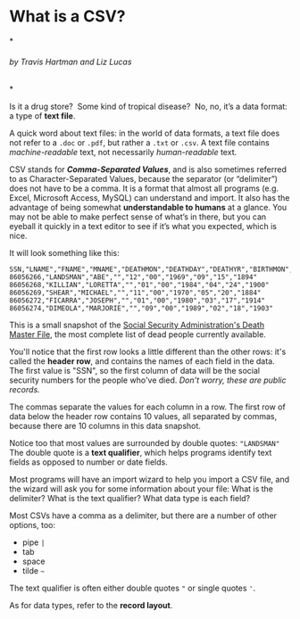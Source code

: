 <h1>What is a CSV?</h1>
*<h6>by Travis Hartman and Liz Lucas</h6>*

Is it a drug store?  Some kind of tropical disease?  No, no, it’s a data format: a type of **text file**.

A quick word about text files: in the world of data formats, a text file does not refer to a `.doc` or `.pdf`, but rather a `.txt` or `.csv`. A text file contains _machine-readable_ text, not necessarily _human-readable_ text.

CSV stands for ***Comma-Separated Values***, and is also sometimes referred to as Character-Separated Values, because the separator (or “delimiter”) does not have to be a comma. It is a format that almost all programs (e.g. Excel, Microsoft Access, MySQL) can understand and import. It also has the advantage of being somewhat **understandable to humans** at a glance. You may not be able to make perfect sense of what’s in there, but you can eyeball it quickly in a text editor to see if it’s what you expected, which is nice. 

It will look something like this:
```
SSN,"LNAME","FNAME","MNAME","DEATHMON","DEATHDAY","DEATHYR","BIRTHMON","BIRTHDAY","BIRTHYR"
86056266,"LANDSMAN","ABE","","12","00","1969","09","15","1894"
86056268,"KILLIAN","LORETTA","","01","00","1984","04","24","1900"
86056269,"SHEAR","MICHAEL","","11","00","1970","05","20","1884"
86056272,"FICARRA","JOSEPH","","01","00","1980","03","17","1914"
86056274,"DIMEOLA","MARJORIE","","09","00","1989","02","18","1903"
```
This is a small snapshot of the [Social Security Administration's Death Master File](http://ire.org/nicar/database-library/databases/social-security-administration-death-master-file/), the most complete list of dead people currently available. 

You'll notice that the first row looks a little different than the other rows: it's called the **header row**, and contains the names of each field in the data. The first value is "SSN", so the first column of data will be the social security numbers for the people who've died. _Don't worry, these are public records._

The commas separate the values for each column in a row. The first row of data below the header row contains 10 values, all separated by commas, because there are 10 columns in this data snapshot. 

Notice too that most values are surrounded by double quotes: `"LANDSMAN"` The double quote is a **text qualifier**, which helps programs identify text fields as opposed to number or date fields. 

Most programs will have an import wizard to help you import a CSV file, and the wizard will ask you for some information about your file: What is the delimiter? What is the text qualifier? What data type is each field? 

Most CSVs have a comma as a delimiter, but there are a number of other options, too:
  * pipe `|` 
  * tab
  * space
  * tilde `~`

The text qualifier is often either double quotes `"` or single quotes `'`.

As for data types, refer to the **record layout**.
